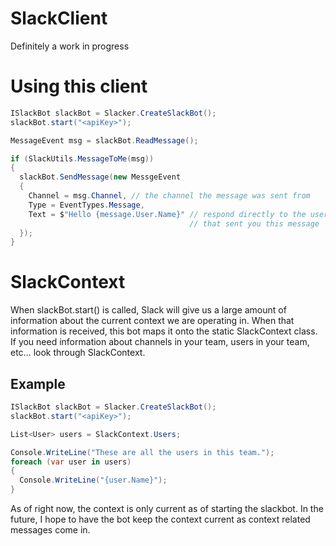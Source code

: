 # SlackClient
Definitely a work in progress


# Using this client
```C#
ISlackBot slackBot = Slacker.CreateSlackBot();
slackBot.start("<apiKey>");

MessageEvent msg = slackBot.ReadMessage();

if (SlackUtils.MessageToMe(msg))
{
  slackBot.SendMessage(new MessgeEvent
  {
    Channel = msg.Channel, // the channel the message was sent from
    Type = EventTypes.Message,
    Text = $"Hello {message.User.Name}" // respond directly to the user
                                        // that sent you this message
  });
}
```

# SlackContext
When slackBot.start() is called, Slack will give us a large amount of information about the current context we are operating in. When that information is received, this bot maps it onto the static SlackContext class. If you need information about channels in your team, users in your team, etc... look through SlackContext.

## Example
```C#
ISlackBot slackBot = Slacker.CreateSlackBot();
slackBot.start("<apiKey>");

List<User> users = SlackContext.Users;

Console.WriteLine("These are all the users in this team.");
foreach (var user in users)
{
  Console.WriteLine("{user.Name}");
}
```

As of right now, the context is only current as of starting the slackbot. In the future, I hope to have the bot keep the context current as context related messages come in.
